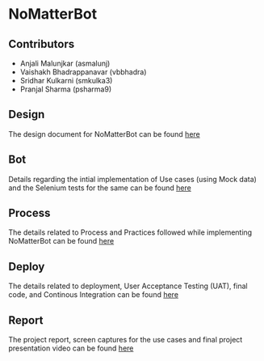 # NoMatterBot

## Contributors

+ Anjali Malunjkar (asmalunj)
+ Vaishakh Bhadrappanavar (vbbhadra)
+ Sridhar Kulkarni (smkulka3)
+ Pranjal Sharma (psharma9)

## Design

The design document for NoMatterBot can be found [here](https://github.com/Pranjal31/NoMatterBot/blob/master/DESIGN.md)

## Bot  

Details regarding the intial implementation of Use cases (using Mock data) and the Selenium tests for the same can be found [here](https://github.com/Pranjal31/NoMatterBot/blob/master/BOT.md) 

## Process

The details related to Process and Practices followed while implementing NoMatterBot can be found [here](https://github.com/Pranjal31/NoMatterBot/blob/master/PROCESS.md)

## Deploy

The details related to deployment, User Acceptance Testing (UAT), final code, and Continous Integration can be found [here](https://github.com/Pranjal31/NoMatterBot/blob/master/DEPLOY.md)

## Report

The project report, screen captures for the use cases and final project presentation video can be found [here](https://github.com/Pranjal31/NoMatterBot/blob/master/REPORT.md)
